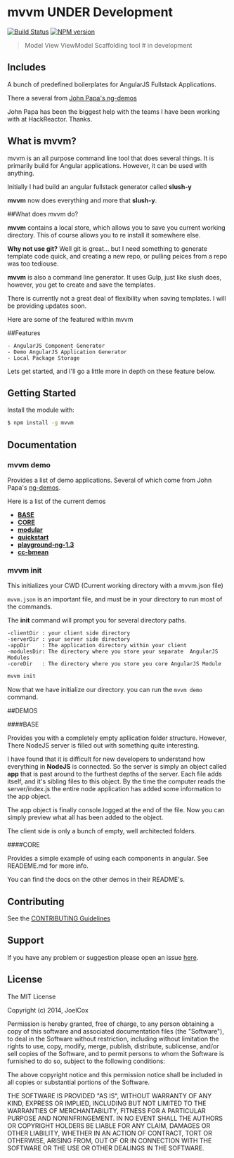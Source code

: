 # mvvm UNDER Development


[![Build Status](https://secure.travis-ci.org/joelcoxokc/mvvm.png?branch=master)](https://travis-ci.org/joelcoxokc/mvvm) [![NPM version](https://badge-me.herokuapp.com/api/npm/mvvm.png)](http://badges.enytc.com/for/npm/mvvm)

> Model View ViewModel Scaffolding tool # in development

## Includes

A bunch of predefined boilerplates for AngularJS Fullstack Applications.

There a several from [John Papa's ng-demos](https://github.com/johnpapa/ng-demos)

John Papa has been the biggest help with the teams I have been working with at HackReactor. Thanks. 


## What is mvvm?

mvvm is an all purpose command line tool that does several things. 
It is primarily build for Angular applications. However, it can be used with anything. 

Initially I had build an angular fullstack generator called **slush-y**

**mvvm** now does everything and more that **slush-y**.

##What does mvvm do?

**mvvm** contains a local store, which allows you to save you current working directory. This of course allows you to re install it somewhere else. 

**Why not use git?** Well git is great... but I need something to generate template code quick, and creating a new repo, or pulling peices from a repo was too tediouse. 

**mvvm** is also a command line generator. It uses Gulp, just like slush does, however, you get to create and save the templates. 

There is currently not a great deal of flexibility when saving templates. I will be providing updates soon. 

Here are some of the featured within mvvm


##Features

    - AngularJS Component Generator
    - Demo AngularJS Application Generator
    - Local Package Storage


Lets get started, and I'll go a little more in depth on these feature below. 

## Getting Started
Install the module with: 

```bash
$ npm install -g mvvm
```



## Documentation



### mvvm demo

Provides a list of demo applications. 
Several of which come from John Papa's [ng-demos](https://github.com/johnpapa/ng-demos).

Here is a list of the current demos

 - **[BASE](https://github.com/joelcoxokc/mvvm/demos/BASE)**
 - **[CORE](https://github.com/joelcoxokc/mvvm/demos/CORE)**
 - **[modular](https://github.com/johnpapa/ng-demos/tree/master/quickstart/modular)**
 - **[quickstart](https://github.com/johnpapa/ng-demos/tree/master/quickstart)**
 - **[playground-ng-1.3](https://github.com/johnpapa/ng-demos/tree/master/ng-1.3%20playground)**
 - **[cc-bmean](https://github.com/johnpapa/ng-demos/tree/master/cc-bmean)**




### mvvm init


This initializes your CWD (Current working directory with a mvvm.json file)

`mvvm.json` is an important file, and must be in your directory to run most of the commands. 

The **init** command will prompt you for several directory paths. 

    -clientDir : your client side directory
    -serverDir : your server side directory
    -appDir    : The application directory within your client
    -modulesDir: The directory where you store your separate  AngularJS Modules
    -coreDir   : The directory where you store you core AngularJS Module


```bash
mvvm init
```

Now that we have initialize our directory. you can run the `mvvm demo` command. 


##DEMOS

####BASE

Provides you with a completely empty apllication folder structure. However, 
There NodeJS server is filled out with something quite interesting. 

I have found that it is difficult for new developers to understand how everything in **NodeJS** is connected. So the server is simply an object called **app** that is past around to the furthest depths of the server. Each file adds itself, and it's sibling files to this object. By the time the computer reads the server/index.js the entire node application has added some information to the app object. 

The app object is finally console.logged at the end of the file. Now you can simply preview what all has been added to the object. 

The client side is only a bunch of empty, well architected folders. 

####CORE

Provides a simple example of using each components in angular.
See READEME.md for more info. 

You can find the docs on the other demos in their README's.


## Contributing

See the [CONTRIBUTING Guidelines](https://github.com/joelcoxokc/mvvm/blob/master/CONTRIBUTING.md)

## Support
If you have any problem or suggestion please open an issue [here](https://github.com/joelcoxokc/mvvm/issues).

## License 

The MIT License

Copyright (c) 2014, JoelCox

Permission is hereby granted, free of charge, to any person
obtaining a copy of this software and associated documentation
files (the "Software"), to deal in the Software without
restriction, including without limitation the rights to use,
copy, modify, merge, publish, distribute, sublicense, and/or sell
copies of the Software, and to permit persons to whom the
Software is furnished to do so, subject to the following
conditions:

The above copyright notice and this permission notice shall be
included in all copies or substantial portions of the Software.

THE SOFTWARE IS PROVIDED "AS IS", WITHOUT WARRANTY OF ANY KIND,
EXPRESS OR IMPLIED, INCLUDING BUT NOT LIMITED TO THE WARRANTIES
OF MERCHANTABILITY, FITNESS FOR A PARTICULAR PURPOSE AND
NONINFRINGEMENT. IN NO EVENT SHALL THE AUTHORS OR COPYRIGHT
HOLDERS BE LIABLE FOR ANY CLAIM, DAMAGES OR OTHER LIABILITY,
WHETHER IN AN ACTION OF CONTRACT, TORT OR OTHERWISE, ARISING
FROM, OUT OF OR IN CONNECTION WITH THE SOFTWARE OR THE USE OR
OTHER DEALINGS IN THE SOFTWARE.

